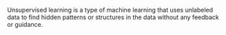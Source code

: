 Unsupervised learning is a type of machine learning that uses unlabeled data to find hidden patterns or structures in the data without any feedback or guidance.

